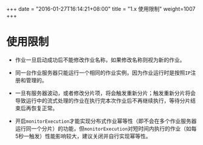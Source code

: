 +++
date = "2016-01-27T16:14:21+08:00"
title = "1.x 使用限制"
weight=1007
+++

# 使用限制

* 作业一旦启动成功后不能修改作业名称，如果修改名称则视为新的作业。

* 同一台作业服务器只能运行一个相同的作业实例，因为作业运行时是按照`IP`注册和管理的。

* 一旦有服务器波动，或者修改分片项，将会触发重新分片；触发重新分片将会导致运行中的流式处理的作业在执行完本次作业后不再继续执行，等待分片结束后再恢复正常。

* 开启`monitorExecution`才能实现分布式作业幂等性（即不会在多个作业服务器运行同一个分片）的功能，但`monitorExecution`对短时间内执行的作业（如每5秒一触发）性能影响较大，建议关闭并自行实现幂等性。
